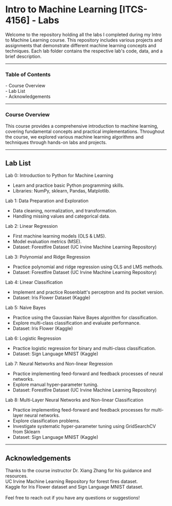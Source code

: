 <h1>Intro to Machine Learning [ITCS-4156] -  Labs</h1>

<p>Welcome to the repository holding all the labs I completed during my Intro to Machine Learning course. This repository includes various projects and assignments that demonstrate different machine learning concepts and techniques. Each lab folder contains the respective lab's code, data, and a brief description.</p>
<hr class="solid">
<h3>Table of Contents</h3>
- Course Overview<br>
- Lab List<br>
- Acknowledgements
<hr class="solid">
<h3>Course Overview</h3>
<p>This course provides a comprehensive introduction to machine learning, covering fundamental concepts and practical implementations. Throughout the course, we explored various machine learning algorithms and techniques through hands-on labs and projects.</p>
<hr class="solid">
<h2>Lab List</h2>

Lab 0: Introduction to Python for Machine Learning
- Learn and practice basic Python programming skills.
- Libraries: NumPy, sklearn, Pandas, Matplotlib.

Lab 1: Data Preparation and Exploration
- Data cleaning, normalization, and transformation.
- Handling missing values and categorical data.

Lab 2: Linear Regression
- First machine learning models (OLS & LMS).
- Model evaluation metrics (MSE).
- Dataset: Forestfire Dataset (UC Irvine Machine Learning Repository)

Lab 3: Polynomial and Ridge Regression
- Practice polynomial and ridge regression using OLS and LMS methods.
- Dataset: Forestfire Dataset (UC Irvine Machine Learning Repository)

Lab 4: Linear Classification
- Implement and practice Rosenblatt's perceptron and its pocket version.
- Dataset: Iris Flower Dataset (Kaggle)

Lab 5: Naive Bayes
- Practice using the Gaussian Naive Bayes algorithm for classification.
- Explore multi-class classification and evaluate performance.
- Dataset: Iris Flower (Kaggle)

Lab 6: Logistic Regression
- Practice logistic regression for binary and multi-class classification.
- Dataset: Sign Language MNIST (Kaggle)

Lab 7: Neural Networks and Non-linear Regression
- Practice implementing feed-forward and feedback processes of neural networks.
- Explore manual hyper-parameter tuning.
- Dataset: Forestfire Dataset (UC Irvine Machine Learning Repository)

Lab 8: Multi-Layer Neural Networks and Non-linear Classification
- Practice implementing feed-forward and feedback processes for multi-layer neural networks.
- Explore classification problems.
- Investigate systematic hyper-parameter tuning using GridSearchCV from Sklearn
- Dataset: Sign Language MNIST (Kaggle)
<hr class="solid">
<h2>Acknowledgements</h2>
Thanks to the course instructor Dr. Xiang Zhang for his guidance and resources.<br>
UC Irvine Machine Learning Repository for forest fires dataset.<br>
Kaggle for Iris Flower dataset and Sign Language MNIST dataset.<br>
<br>
Feel free to reach out if you have any questions or suggestions!
